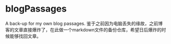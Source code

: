 # blogPassages
A back-up for my own blog passages.
鉴于之前因为电脑丢失的缘故，之前博客的文章直接爆炸了，在此做一个markdown文件的备份仓库，希望日后爆炸的时候能够找回文章。
